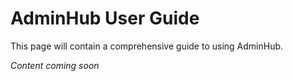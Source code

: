 # AdminHub User Guide

This page will contain a comprehensive guide to using AdminHub.

*Content coming soon*
